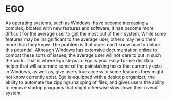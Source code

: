 # EGO

As operating systems, such as Windows, have become increasingly complex, bloated with new features and software, it has become more difficult for the average user to get the most out of their system. While some features may be insignificant to the average user, others may help them more than they know. The problem is that users don’t know how to unlock this potential. Although Windows has extensive documentation online to combat these sorts of issues, the average user will not care to put in such the work. That is where Ego steps in.
Ego is your easy-to-use desktop helper that will automate some of the painstaking tasks that currently exist in Windows, as well as, give users true access to some features they might not know currently exist. Ego is equipped with a desktop organizer, the ability to automate the zipping/unzipping of files, and gives users the ability to remove startup programs that might otherwise slow down their overall system. 
